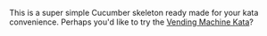 This is a super simple Cucumber skeleton ready made for your kata convenience.  Perhaps you'd like to try
the [Vending Machine Kata](https://github.com/guyroyse/vending-machine-kata)?
